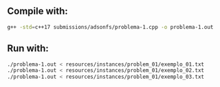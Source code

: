 ## Compile with:

```bash
g++ -std=c++17 submissions/adsonfs/problema-1.cpp -o problema-1.out
```

## Run with:

```bash
./problema-1.out < resources/instances/problem_01/exemplo_01.txt
./problema-1.out < resources/instances/problem_01/exemplo_02.txt
./problema-1.out < resources/instances/problem_01/exemplo_03.txt
```